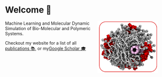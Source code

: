# Welcome  👋

<img align="right" style="width: 200px;" src="./welcome.png" />
 
Machine Learning and Molecular Dynamic Simulation of Bio-Molecular and Polymeric Systems.

Checkout my website for a list of all [publications :books:](https://payamkelich.github.io/publications.html), or my[Google Scholar :mortar_board:](https://scholar.google.com/citations?user=JyGB2-MAAAAJ&hl=en)


<!--
**payamkelich/payamkelich** is a ✨ _special_ ✨ repository because its `README.md` (this file) appears on your GitHub profile.

Here are some ideas to get you started:

- 🔭 I’m currently working on ...
- 🌱 I’m currently learning ...
- 👯 I’m looking to collaborate on ...
- 🤔 I’m looking for help with ...
- 💬 Ask me about ...
- 📫 How to reach me: ...
- 😄 Pronouns: ...
- ⚡ Fun fact: ...
-->
